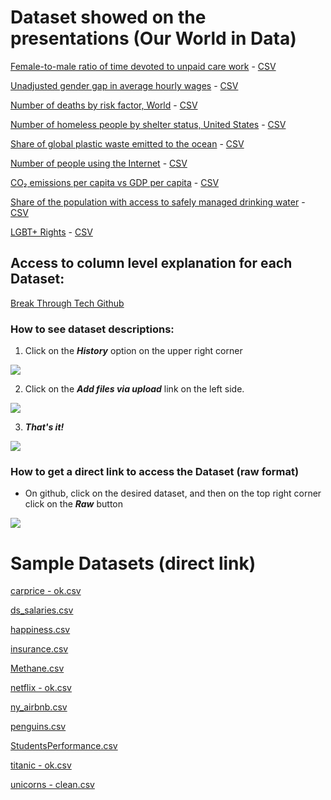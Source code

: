 
# Dataset showed on the presentations (Our World in Data)

[Female-to-male ratio of time devoted to unpaid care work](https://ourworldindata.org/grapher/female-to-male-ratio-of-time-devoted-to-unpaid-care-work) - [CSV](https://raw.githubusercontent.com/lcbjrrr/btt/main/female-to-male-ratio-of-time-devoted-to-unpaid-care-work%20-%20ok.csv)

[Unadjusted gender gap in average hourly wages](https://ourworldindata.org/grapher/gender-gap-in-average-wages-ilo) - [CSV](https://raw.githubusercontent.com/lcbjrrr/btt/main/gender-gap-in-average-wages-ilo.csv)

[Number of deaths by risk factor, World](https://ourworldindata.org/obesity#obesity-is-responsible-for-4-7-million-premature-deaths-each-year) - [CSV](https://raw.githubusercontent.com/lcbjrrr/btt/main/number-of-deaths-by-risk-factor.csv)

[Number of homeless people by shelter status, United States](https://ourworldindata.org/grapher/number-of-homeless-people-by-shelter-status) - [CSV](https://raw.githubusercontent.com/lcbjrrr/btt/main/number-of-homeless-people-by-shelter-status.csv)

[Share of global plastic waste emitted to the ocean](https://ourworldindata.org/grapher/share-of-global-plastic-waste-emitted-to-the-ocean) - [CSV](https://raw.githubusercontent.com/lcbjrrr/btt/main/plastic-pollution%20-%20ok.csv)

[Number of people using the Internet](https://ourworldindata.org/grapher/number-of-internet-users) - [CSV](https://raw.githubusercontent.com/lcbjrrr/btt/main/number-of-internet-users%20-%202020.csv)

[CO₂ emissions per capita vs GDP per capita](https://ourworldindata.org/grapher/co2-emissions-vs-gdp) - [CSV](https://raw.githubusercontent.com/lcbjrrr/btt/main/co2-emissions-vs-gdp%20-%202018.csv)

[Share of the population with access to safely managed drinking water](https://ourworldindata.org/grapher/share-without-improved-water) - [CSV](https://raw.githubusercontent.com/lcbjrrr/btt/main/water-and-sanitation.csv)

[LGBT+ Rights](https://ourworldindata.org/lgbt-rights) - [CSV](https://raw.githubusercontent.com/lcbjrrr/btt/main/lgbt-rights-index.csv)

## Access to column level explanation for each Dataset:
[Break Through Tech Github](https://github.com/lcbjrrr/btt/)

### How to see dataset descriptions:
1. Click on the ***History*** option on the upper right corner

![](https://pbs.twimg.com/media/FxlgeHGXoAAuaPS?format=png&name=360x360)

2. Click on the ***Add files via upload*** link on the left side.

![](https://pbs.twimg.com/media/FxlgeHEWcAA0SZ0?format=png&name=small)

3. ***That's it!***

![](https://pbs.twimg.com/media/FxlgeHEXgAErSCy?format=png&name=large)


### How to get a direct link to access the Dataset (raw format)
- On github, click on the desired dataset, and then on the top right corner click on the ***Raw*** button

![](https://pbs.twimg.com/media/FxlgeHDX0AEjT1O?format=png&name=900x900)


# Sample Datasets (direct link)
[carprice - ok.csv](https://raw.githubusercontent.com/lcbjrrr/btt/main/carprice%20-%20ok.csv)

[ds_salaries.csv](https://raw.githubusercontent.com/lcbjrrr/btt/main/ds_salaries.csv)

[happiness.csv](https://raw.githubusercontent.com/lcbjrrr/btt/main/happiness.csv)

[insurance.csv](https://raw.githubusercontent.com/lcbjrrr/btt/main/insurance.csv)

[Methane.csv](https://raw.githubusercontent.com/lcbjrrr/btt/main/Methane.csv)

[netflix - ok.csv](https://raw.githubusercontent.com/lcbjrrr/btt/main/netflix%20-%20ok.csv)

[ny_airbnb.csv](https://raw.githubusercontent.com/lcbjrrr/btt/main/ny_airbnb.csv)

[penguins.csv](https://raw.githubusercontent.com/lcbjrrr/btt/main/penguins.csv)

[StudentsPerformance.csv](https://raw.githubusercontent.com/lcbjrrr/btt/main/StudentsPerformance.csv)

[titanic - ok.csv](https://raw.githubusercontent.com/lcbjrrr/btt/main/titanic%20-%20ok.csv)

[unicorns - clean.csv](https://raw.githubusercontent.com/lcbjrrr/btt/main/unicorns%20-%20clean.csv)
